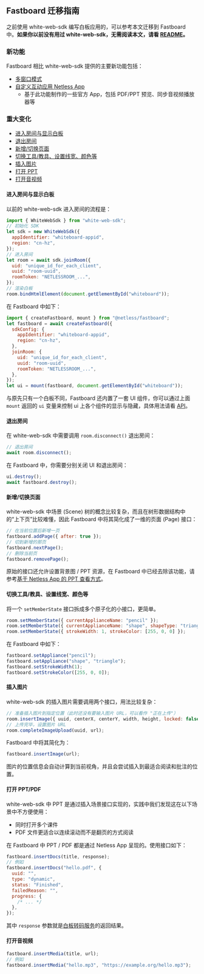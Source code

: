 ## Fastboard 迁移指南

之前使用 white-web-sdk 编写白板应用的，可以参考本文迁移到 Fastboard 中。**如果你以前没有用过 white-web-sdk，无需阅读本文，请看 [README](../README-zh.md)。**

### 新功能

Fastboard 相比 white-web-sdk 提供的主要新功能包括：

- [多窗口模式](https://github.com/netless-io/window-manager)
- [自定义互动应用 Netless App](https://github.com/netless-io/netless-app)
  - 基于此功能制作的一些官方 App，包括 PDF/PPT 预览、同步音视频播放器等

### 重大变化

- [进入房间与显示白板](#进入房间与显示白板)
- [退出房间](#退出房间)
- [新增/切换页面](#新增切换页面)
- [切换工具/教具、设置线宽、颜色等](#切换工具教具设置线宽颜色等)
- [插入图片](#插入图片)
- [打开 PPT](#打开-pptpdf)
- [打开音视频](#打开音视频)

#### 进入房间与显示白板

以前的 white-web-sdk 进入房间的流程是：

```js
import { WhiteWebSdk } from "white-web-sdk";
// 初始化 SDK
let sdk = new WhiteWebSdk({
  appIdentifier: "whiteboard-appid",
  region: "cn-hz",
});
// 进入房间
let room = await sdk.joinRoom({
  uid: "unique_id_for_each_client",
  uuid: "room-uuid",
  roomToken: "NETLESSROOM_...",
});
// 渲染白板
room.bindHtmlElement(document.getElementById("whiteboard"));
```

在 Fastboard 中如下：

```js
import { createFastboard, mount } from "@netless/fastboard";
let fastboard = await createFastboard({
  sdkConfig: {
    appIdentifier: "whiteboard-appid",
    region: "cn-hz",
  },
  joinRoom: {
    uid: "unique_id_for_each_client",
    uuid: "room-uuid",
    roomToken: "NETLESSROOM_...",
  },
});
let ui = mount(fastboard, document.getElementById("whiteboard"));
```

与原先只有一个白板不同，Fastboard 还内置了一套 UI 组件，你可以通过上面 `mount` 返回的 `ui`
变量来控制 ui 上各个组件的显示与隐藏，具体用法请看 [API](./api.md)。

#### 退出房间

在 white-web-sdk 中需要调用 `room.disconnect()` 退出房间：

```js
// 退出房间
await room.disconnect();
```

在 Fastboard 中，你需要分别关闭 UI 和退出房间：

```js
ui.destroy();
await fastboard.destroy();
```

#### 新增/切换页面

white-web-sdk 中场景 (Scene) 树的概念比较复杂，而且在树形数据结构中的<q>上下页</q>比较难懂，因此 Fastboard 中将其简化成了一维的页面 (Page) 接口：

```js
// 在当前位置后新增一页
fastboard.addPage({ after: true });
// 切到新增的那页
fastboard.nextPage();
// 删除当前页
fastboard.removePage();
```

原始的接口还允许设置背景图 / PPT 资源，在 Fastboard 中已经去除该功能，请参考[基于 Netless App 的 PPT 查看方式](#打开-pptpdf)。

#### 切换工具/教具、设置线宽、颜色等

将一个 `setMemberState` 接口拆成多个原子化的小接口，更简单。

```js
room.setMemberState({ currentApplianceName: "pencil" });
room.setMemberState({ currentApplianceName: "shape", shapeType: "triangle" });
room.setMemberState({ strokeWidth: 1, strokeColor: [255, 0, 0] });
```

在 Fastboard 中如下：

```js
fastboard.setAppliance("pencil");
fastboard.setAppliance("shape", "triangle");
fastboard.setStrokeWidth(1);
fastboard.setStrokeColor([255, 0, 0]);
```

#### 插入图片

white-web-sdk 的插入图片需要调用两个接口，用法比较复杂：

```js
// 准备插入图片到指定位置（此时还没有要输入图片 URL，可以看作 "正在上传"）
room.insertImage({ uuid, centerX, centerY, width, height, locked: false });
// 上传完毕，设置图片 URL
room.completeImageUpload(uuid, url);
```

Fastboard 中将其简化为：

```js
fastboard.insertImage(url);
```

图片的位置信息会自动计算到当前视角，并且会尝试插入到最适合阅读和批注的位置。

#### 打开 PPT/PDF

white-web-sdk 中 PPT 是通过插入场景接口实现的，实践中我们发现这在以下场景中不方便使用：

- 同时打开多个课件
- PDF 文件更适合以连续滚动而不是翻页的方式阅读

在 Fastboard 中 PPT / PDF 都是通过 Netless App 呈现的。使用接口如下：

```js
fastboard.insertDocs(title, response);
// 例如
fastboard.insertDocs("hello.pdf", {
  uuid: "",
  type: "dynamic",
  status: "Finished",
  failedReason: "",
  progress: {
    /* ... */
  },
});
```

其中 `response` 参数就是[白板转码服务](https://developer.netless.link/server-zh/home/server-conversion#get-%E6%9F%A5%E8%AF%A2%E4%BB%BB%E5%8A%A1%E8%BD%AC%E6%8D%A2%E8%BF%9B%E5%BA%A6)的返回结果。

#### 打开音视频

```js
fastboard.insertMedia(title, url);
// 例如
fastboard.insertMedia("hello.mp3", "https://example.org/hello.mp3");
```
